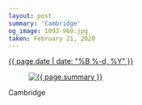 ```yaml
---
layout: post
summary: 'Cambridge'
og_image: 1093-960.jpg
taken: February 21, 2020
---
```


<div class="post">
 <time>
  <a href="/1093">
   {{ page.date | date: "%B %-d, %Y" }}
  </a>
 </time>
 <a href="/1093">
  <figure data-taken="2/21/2020">
   <img alt="{{ page.summary }}" sizes="(min-width: 700px) 50vw, calc(100vw - 2rem)" src="{{ site.assets_url }}/1093-480.jpg" srcset="{{ site.assets_url }}/1093-240.jpg 240w, {{ site.assets_url }}/1093-480.jpg 480w, {{ site.assets_url }}/1093-720.jpg 720w, {{ site.assets_url }}/1093-960.jpg 960w"/>
  </figure>
 </a>
 <span>
  Cambridge
 </span>
</div>
